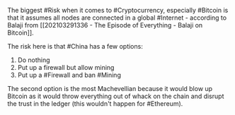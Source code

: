 The biggest #Risk when it comes to #Cryptocurrency, especially #Bitcoin is that it assumes all nodes are connected in a global #Internet - according to Balaji from [[202103291336 - The Episode of Everything - Balaji on Bitcoin]]. 

The risk here is that #China has a few options: 
1. Do nothing
2. Put up a firewall but allow mining
3. Put up a #Firewall and ban #Mining

The second option is the most Machevellian because it would blow up Bitcoin as it would throw everything out of whack on the chain and disrupt the trust in the ledger (this wouldn't happen for #Ethereum).